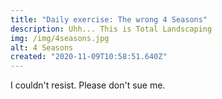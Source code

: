 ```yaml
---
title: "Daily exercise: The wrong 4 Seasons"
description: Uhh... This is Total Landscaping
img: /img/4seasons.jpg
alt: 4 Seasons
created: "2020-11-09T10:58:51.640Z"
---
```


I couldn't resist. Please don't sue me.